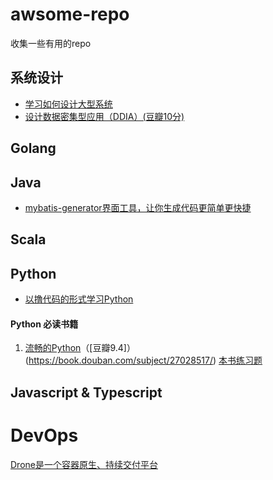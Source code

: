 # awsome-repo
收集一些有用的repo

## 系统设计
* [学习如何设计大型系统](https://github.com/donnemartin/system-design-primer)
* [设计数据密集型应用（DDIA）(豆瓣10分)](https://github.com/Vonng/ddia)



## Golang


## Java
* [mybatis-generator界面工具，让你生成代码更简单更快捷](https://github.com/zouzg/mybatis-generator-gui)

## Scala



## Python

* [以撸代码的形式学习Python](https://github.com/xianhu/LearnPython)

#### Python 必读书籍
1. [流畅的Python](https://u.jd.com/hpY2fZ)（[豆瓣9.4]）(https://book.douban.com/subject/27028517/) [本书练习题](https://github.com/fluentpython/example-code)



## Javascript & Typescript


# DevOps
[Drone是一个容器原生、持续交付平台](https://github.com/drone/drone)
